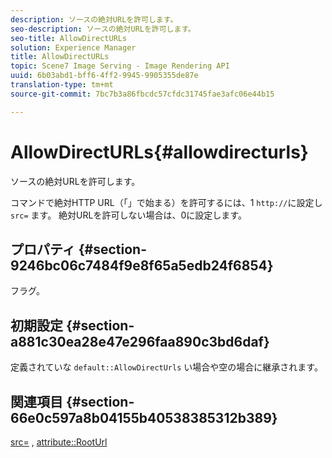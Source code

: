 ```yaml
---
description: ソースの絶対URLを許可します。
seo-description: ソースの絶対URLを許可します。
seo-title: AllowDirectURLs
solution: Experience Manager
title: AllowDirectURLs
topic: Scene7 Image Serving - Image Rendering API
uuid: 6b03abd1-bff6-4ff2-9945-9905355de87e
translation-type: tm+mt
source-git-commit: 7bc7b3a86fbcdc57cfdc31745fae3afc06e44b15

---
```



# AllowDirectURLs{#allowdirecturls}

ソースの絶対URLを許可します。

コマンドで絶対HTTP URL（「」で始まる）を許可するには、1 `http://`に設定し `src=` ます。 絶対URLを許可しない場合は、0に設定します。

## プロパティ {#section-9246bc06c7484f9e8f65a5edb24f6854}

フラグ。

## 初期設定 {#section-a881c30ea28e47e296faa890c3bd6daf}

定義されていな `default::AllowDirectUrls` い場合や空の場合に継承されます。

## 関連項目 {#section-66e0c597a8b04155b40538385312b389}

[src=](../../../../../ir-api/http-protocol/image-rendering-api-ref/c-ir-http-protocol-ref/c-ir-http-protocol-command-reference/r-ir-src.md#reference-62c98abad22149d68d405ed6aaff8272) , [attribute::RootUrl](../../../../../ir-api/material-cat/image-rendering-api-ref/c-ir-material-catalog/c-ir-attributes-reference/r-ir-rooturl.md#reference-b8d706a573814802bd6794223cc78402)
